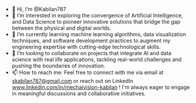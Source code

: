 - 👋 Hi, I’m @Kabilan787
- 👀 I’m interested in exploring the convergence of Artificial Intelligence, and Data Science to pioneer innovative solutions that bridge the gap between the physical and digital worlds.
- 🌱 I’m currently learning machine learning algorithms, data visualization techniques, and software development practices to augment my engineering expertise with cutting-edge technological skills.
- 💞️ I’m looking to collaborate on projects that integrate AI and data science with real life applications, tackling real-world challenges and pushing the boundaries of innovation.
- 📫 How to reach me: Feel free to connect with me via email at skabilan787@gmail.com or reach out on LinkedIn www.linkedin.com/in/mechaivision-kabilan ! I'm always eager to engage in meaningful discussions and collaborative initiatives.



